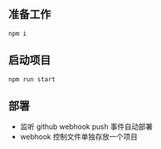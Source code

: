 ## 准备工作
```
npm i
```
## 启动项目
```
npm run start
```

## 部署
- 监听 github webhook push 事件自动部署
- webhook 控制文件单独存放一个项目
